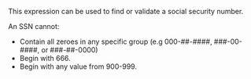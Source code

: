 This expression can be used to find or validate a social security number. 

An SSN cannot:
- Contain all zeroes in any specific group (e.g 000-##-####, ###-00-####, or ###-##-0000)
- Begin with 666.
- Begin with any value from 900-999.